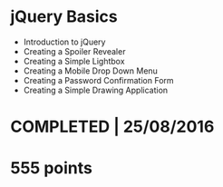 # jQuery Basics
- Introduction to jQuery
- Creating a Spoiler Revealer
- Creating a Simple Lightbox
- Creating a Mobile Drop Down Menu
- Creating a Password Confirmation Form
- Creating a Simple Drawing Application

# COMPLETED | 25/08/2016
# 555 points
